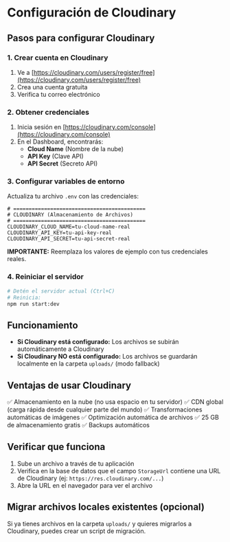 # Configuración de Cloudinary

## Pasos para configurar Cloudinary

### 1. Crear cuenta en Cloudinary

1. Ve a [https://cloudinary.com/users/register/free](https://cloudinary.com/users/register/free)
2. Crea una cuenta gratuita
3. Verifica tu correo electrónico

### 2. Obtener credenciales

1. Inicia sesión en [https://cloudinary.com/console](https://cloudinary.com/console)
2. En el Dashboard, encontrarás:
   - **Cloud Name** (Nombre de la nube)
   - **API Key** (Clave API)
   - **API Secret** (Secreto API)

### 3. Configurar variables de entorno

Actualiza tu archivo `.env` con las credenciales:

```env
# ===========================================
# CLOUDINARY (Almacenamiento de Archivos)
# ===========================================
CLOUDINARY_CLOUD_NAME=tu-cloud-name-real
CLOUDINARY_API_KEY=tu-api-key-real
CLOUDINARY_API_SECRET=tu-api-secret-real
```

**IMPORTANTE:** Reemplaza los valores de ejemplo con tus credenciales reales.

### 4. Reiniciar el servidor

```bash
# Detén el servidor actual (Ctrl+C)
# Reinicia:
npm run start:dev
```

## Funcionamiento

- **Si Cloudinary está configurado:** Los archivos se subirán automáticamente a Cloudinary
- **Si Cloudinary NO está configurado:** Los archivos se guardarán localmente en la carpeta `uploads/` (modo fallback)

## Ventajas de usar Cloudinary

✅ Almacenamiento en la nube (no usa espacio en tu servidor)
✅ CDN global (carga rápida desde cualquier parte del mundo)
✅ Transformaciones automáticas de imágenes
✅ Optimización automática de archivos
✅ 25 GB de almacenamiento gratis
✅ Backups automáticos

## Verificar que funciona

1. Sube un archivo a través de tu aplicación
2. Verifica en la base de datos que el campo `StorageUrl` contiene una URL de Cloudinary (ej: `https://res.cloudinary.com/...`)
3. Abre la URL en el navegador para ver el archivo

## Migrar archivos locales existentes (opcional)

Si ya tienes archivos en la carpeta `uploads/` y quieres migrarlos a Cloudinary, puedes crear un script de migración.
